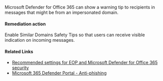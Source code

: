 Microsoft Defender for Office 365 can show a warning tip to recipients in messages that might be from an impersonated domain.

#### Remediation action
Enable Similar Domains Safety Tips so that users can receive visible indication on incoming messages.

#### Related Links

* [Recommended settings for EOP and Microsoft Defender for Office 365 security](https://aka.ms/orca-atpp-docs-7) 
* [Microsoft 365 Defender Portal - Anti-phishing](https://security.microsoft.com/antiphishing)
